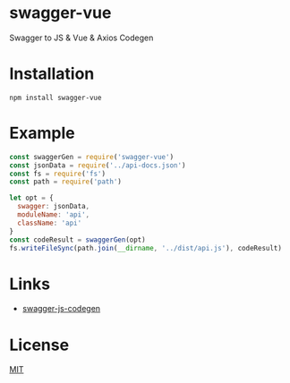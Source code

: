 # swagger-vue
Swagger to JS &amp; Vue &amp; Axios Codegen
# Installation
```shell
npm install swagger-vue
```
# Example
```javascript
const swaggerGen = require('swagger-vue')
const jsonData = require('../api-docs.json')
const fs = require('fs')
const path = require('path')

let opt = {
  swagger: jsonData,
  moduleName: 'api',
  className: 'api'
}
const codeResult = swaggerGen(opt)
fs.writeFileSync(path.join(__dirname, '../dist/api.js'), codeResult)
```

# Links
 - [swagger-js-codegen](https://github.com/wcandillon/swagger-js-codegen)

# License

[MIT](https://opensource.org/licenses/MIT)
